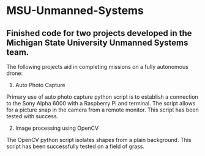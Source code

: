 # MSU-Unmanned-Systems

## Finished code for two projects developed in the Michigan State University Unmanned Systems team.

The following projects aid in completing missions on a fully autonomous drone:

1. Auto Photo Capture 

Primary use of auto photo capture python script is to establish a connection to the Sony Alpha 6000 with a Raspberry Pi and terminal. The script allows for a picture snap in the camera from a remote monitor. This script has been tested with success.

2. Image processing using OpenCV

The OpenCV python script isolates shapes from a plain background. This script has been successfully tested on a field of grass.
